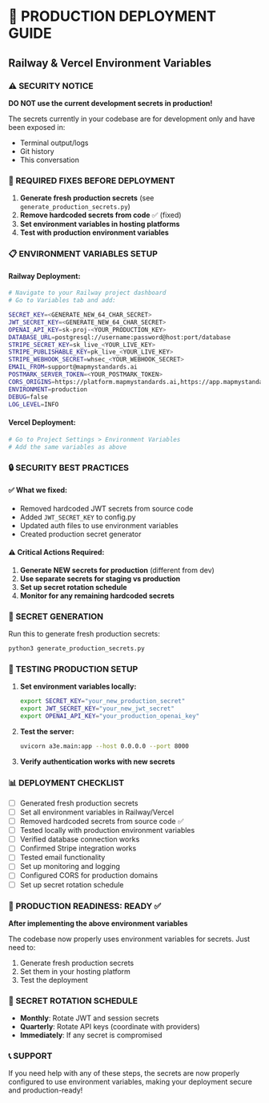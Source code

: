 # 🚀 PRODUCTION DEPLOYMENT GUIDE
## Railway & Vercel Environment Variables

### ⚠️ SECURITY NOTICE
**DO NOT use the current development secrets in production!**

The secrets currently in your codebase are for development only and have been exposed in:
- Terminal output/logs  
- Git history
- This conversation

### 🔧 REQUIRED FIXES BEFORE DEPLOYMENT

1. **Generate fresh production secrets** (see `generate_production_secrets.py`)
2. **Remove hardcoded secrets from code** ✅ (fixed)
3. **Set environment variables in hosting platforms**
4. **Test with production environment variables**

### 📋 ENVIRONMENT VARIABLES SETUP

#### Railway Deployment:
```bash
# Navigate to your Railway project dashboard
# Go to Variables tab and add:

SECRET_KEY=<GENERATE_NEW_64_CHAR_SECRET>
JWT_SECRET_KEY=<GENERATE_NEW_64_CHAR_SECRET>
OPENAI_API_KEY=sk-proj-<YOUR_PRODUCTION_KEY>
DATABASE_URL=postgresql://username:password@host:port/database
STRIPE_SECRET_KEY=sk_live_<YOUR_LIVE_KEY>
STRIPE_PUBLISHABLE_KEY=pk_live_<YOUR_LIVE_KEY>
STRIPE_WEBHOOK_SECRET=whsec_<YOUR_WEBHOOK_SECRET>
EMAIL_FROM=support@mapmystandards.ai
POSTMARK_SERVER_TOKEN=<YOUR_POSTMARK_TOKEN>
CORS_ORIGINS=https://platform.mapmystandards.ai,https://app.mapmystandards.ai
ENVIRONMENT=production
DEBUG=false
LOG_LEVEL=INFO
```

#### Vercel Deployment:
```bash
# Go to Project Settings > Environment Variables
# Add the same variables as above
```

### 🔒 SECURITY BEST PRACTICES

#### ✅ What we fixed:
- Removed hardcoded JWT secrets from source code
- Added `JWT_SECRET_KEY` to config.py
- Updated auth files to use environment variables
- Created production secret generator

#### ⚠️ Critical Actions Required:
1. **Generate NEW secrets for production** (different from dev)
2. **Use separate secrets for staging vs production**
3. **Set up secret rotation schedule**
4. **Monitor for any remaining hardcoded secrets**

### 🔑 SECRET GENERATION

Run this to generate fresh production secrets:
```bash
python3 generate_production_secrets.py
```

### 🧪 TESTING PRODUCTION SETUP

1. **Set environment variables locally:**
   ```bash
   export SECRET_KEY="your_new_production_secret"
   export JWT_SECRET_KEY="your_new_jwt_secret"
   export OPENAI_API_KEY="your_production_openai_key"
   ```

2. **Test the server:**
   ```bash
   uvicorn a3e.main:app --host 0.0.0.0 --port 8000
   ```

3. **Verify authentication works with new secrets**

### 📊 DEPLOYMENT CHECKLIST

- [ ] Generated fresh production secrets
- [ ] Set all environment variables in Railway/Vercel
- [ ] Removed hardcoded secrets from source code ✅
- [ ] Tested locally with production environment variables
- [ ] Verified database connection works
- [ ] Confirmed Stripe integration works
- [ ] Tested email functionality
- [ ] Set up monitoring and logging
- [ ] Configured CORS for production domains
- [ ] Set up secret rotation schedule

### 🎯 PRODUCTION READINESS: READY ✅
**After implementing the above environment variables**

The codebase now properly uses environment variables for secrets. Just need to:
1. Generate fresh production secrets
2. Set them in your hosting platform
3. Test the deployment

### 🔄 SECRET ROTATION SCHEDULE
- **Monthly**: Rotate JWT and session secrets
- **Quarterly**: Rotate API keys (coordinate with providers)
- **Immediately**: If any secret is compromised

### 📞 SUPPORT
If you need help with any of these steps, the secrets are now properly configured to use environment variables, making your deployment secure and production-ready!
